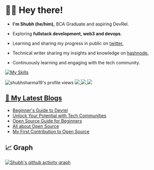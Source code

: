 <h1>🙋‍♂️ Hey there! </h1>

- <b> I'm Shubh (he/him),</b> BCA Graduate and aspiring DevRel.

- Exploring <b>fullstack development, web3 and devops</b>. 
  
  
- Learning and sharing my progress in public on <a href="https://twitter.com/shubhsharma19">twitter.</a>

- Technical writer sharing my insights and knowledge on <a href="htts://shubhsharma19.hashnode.dev"> hashnode. </a> 

- Continuously learning and engaging with the tech community.

[![My Skills](https://skillicons.dev/icons?i=cpp,java,js,bash,html,css,github,git,githubactions,figma,linux,netlify,vim,vscode,xd&perline=8)](https://skillicons.dev)

![shubhsharma19's profile views](https://komarev.com/ghpvc/?username=shubhsharma19&color=dc143c)
<a href="https://open.spotify.com/artist/3DTV2Uxe6UzIUB1BBufIks?si=pGrzdhvQRi6llLeVjLQutQ"><img src="https://img.shields.io/badge/follow%20me%20on-twitter-blue?style=flat&logo=twitter">
<a href="https://open.spotify.com/artist/3DTV2Uxe6UzIUB1BBufIks?si=pGrzdhvQRi6llLeVjLQutQ"><img src="https://img.shields.io/badge/listening%20to-post%20malone-brightgreen?style=flat&logo=spotify">
<a href="https://ko-fi.com/shubhsharma19"><img src="https://img.shields.io/badge/buy%20me%20a-coffee-orange?style=flat&logo=ko-fi">
  
## 📕 My Latest Blogs
<!-- BLOG-POST-LIST:START -->
- [Beginner&#39;s Guide to Devrel](https://shubhsharma19.hashnode.dev/beginners-guide-to-devrel)
- [Unlock Your Potential with Tech Communities](https://shubhsharma19.hashnode.dev/unlock-your-potential-with-tech-communities)
- [Open Source Guide for Beginners](https://shubhsharma19.hashnode.dev/open-source-for-beginners)
- [All about Open Source](https://shubhsharma19.hashnode.dev/all-about-open-source)
- [My First Contribution to Open Source](https://shubhsharma19.hashnode.dev/my-first-contribution-to-open-source)
<!-- BLOG-POST-LIST:END -->
  
## 📈 Graph
  [![Shubh's github activity graph](https://github-readme-activity-graph.cyclic.app/graph?username=shubhsharma19&theme=react-dark)](https://github.com/ashutosh00710/github-readme-activity-graph)
